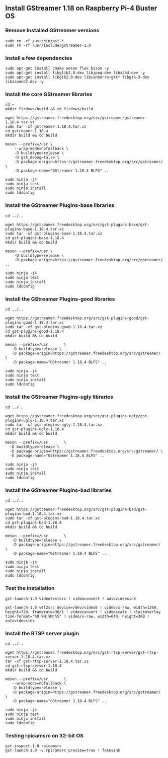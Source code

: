 ## Install GStreamer 1.18 on Raspberry Pi-4 Buster OS

### Remove installed GStreamer versions
    sudo rm -rf /usr/bin/gst-*
    sudo rm -rf /usr/include/gstreamer-1.0
    
### Install a few dependencies
    sudo apt-get install cmake meson flex bison -y
    sudo apt-get install libglib2.0-dev libjpeg-dev libx264-dev -y 
    sudo apt-get install libgtk2.0-dev libcanberra-gtk* libgtk-3-dev libasound2-dev -y 
  
   
### Install the core GStreamer libraries
    cd ~
    mkdir firdows/build && cd firdows/build

    wget https://gstreamer.freedesktop.org/src/gstreamer/gstreamer-1.18.4.tar.xz
    sudo tar -xf gstreamer-1.18.4.tar.xz
    cd gstreamer-1.18.4
    mkdir build && cd build
    
    meson --prefix=/usr \
        --wrap-mode=nofallback \
        -D buildtype=release \
        -D gst_debug=false \
        -D package-origin=https://gstreamer.freedesktop.org/src/gstreamer/ \
        -D package-name="GStreamer 1.18.4 BLFS" ..
    
    sudo ninja -j4
    sudo ninja test
    sudo ninja install
    sudo ldconfig

### Install the GStreamer Plugins-base libraries
    cd ../..

    wget https://gstreamer.freedesktop.org/src/gst-plugins-base/gst-plugins-base-1.18.4.tar.xz
    sudo tar -xf gst-plugins-base-1.18.4.tar.xz
    cd gst-plugins-base-1.18.4
    mkdir build && cd build 
    
    meson --prefix=/usr \
        -D buildtype=release \
        -D package-origin=https://gstreamer.freedesktop.org/src/gstreamer/ ..
    
    sudo ninja -j4
    sudo ninja test
    sudo ninja install
    sudo ldconfig
    
 ### Install the GStreamer Plugins-good libraries
    cd ../..

    wget https://gstreamer.freedesktop.org/src/gst-plugins-good/gst-plugins-good-1.18.4.tar.xz
    sudo tar -xf gst-plugins-good-1.18.4.tar.xz
    cd gst-plugins-good-1.18.4
    mkdir build && cd build 
    
    meson --prefix=/usr       \
       -D buildtype=release \
       -D package-origin=https://gstreamer.freedesktop.org/src/gstreamer/ \
       -D package-name="GStreamer 1.18.4 BLFS" ..
    
    sudo ninja -j4
    sudo ninja test
    sudo ninja install
    sudo ldconfig
    
   
    
   ### Install the GStreamer Plugins-ugly libraries
    cd ../..

    wget https://gstreamer.freedesktop.org/src/gst-plugins-ugly/gst-plugins-ugly-1.18.4.tar.xz
    sudo tar -xf gst-plugins-ugly-1.18.4.tar.xz
    cd gst-plugins-ugly-1.18.4
    mkdir build && cd build 
    
    meson --prefix=/usr       \
      -D buildtype=release \
      -D package-origin=https://gstreamer.freedesktop.org/src/gstreamer/ \
      -D package-name="GStreamer 1.18.4 BLFS" ..
    
    sudo ninja -j4
    sudo ninja test
    sudo ninja install
    sudo ldconfig
    
    
    

### Install the GStreamer Plugins-bad libraries
    cd ../..

    wget https://gstreamer.freedesktop.org/src/gst-plugins-bad/gst-plugins-bad-1.18.4.tar.xz
    sudo tar -xf gst-plugins-bad-1.18.4.tar.xz
    cd gst-plugins-bad-1.18.4
    mkdir build && cd build 
    
    meson --prefix=/usr       \
       -D buildtype=release \
       -D package-origin=https://gstreamer.freedesktop.org/src/gstreamer/ \
       -D package-name="GStreamer 1.18.4 BLFS" ..
    
    sudo ninja -j4
    sudo ninja test
    sudo ninja install
    sudo ldconfig
 ### Test the installation
    gst-launch-1.0 videotestsrc ! videoconvert ! autovideosink
    
    gst-launch-1.0 v4l2src device=/dev/video0 ! video/x-raw, width=1280, height=720, framerate=30/1 ! videoconvert ! videoscale ! clockoverlay time-format="%D %H:%M:%S" ! video/x-raw, width=640, height=360 ! autovideosink
    
    
### Install the RTSP server plugin
    cd ../..

    wget https://gstreamer.freedesktop.org/src/gst-rtsp-server/gst-rtsp-server-1.18.4.tar.xz
    tar -xf gst-rtsp-server-1.18.4.tar.xz
    cd gst-rtsp-server-1.18.4
    mkdir build && cd build 
    
    meson --prefix=/usr       \
       --wrap-mode=nofallback \
       -D buildtype=release \
       -D package-origin=https://gstreamer.freedesktop.org/src/gstreamer/ \
       -D package-name="GStreamer 1.18.4 BLFS" ..
    
    sudo ninja -j4
    sudo ninja test
    sudo ninja install
    sudo ldconfig

### Testing rpicamsrc on  32-bit OS
    gst-inspect-1.0 rpicamsrc
    gst-launch-1.0 -v rpicamsrc preview=true ! fakesink
    
